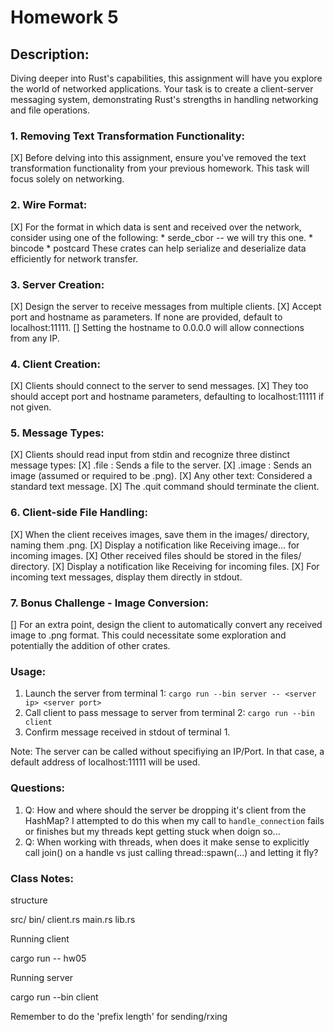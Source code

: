 # Homework 5

## Description:

Diving deeper into Rust's capabilities, this assignment will have you explore the world of networked applications. Your task is to create a client-server messaging system, demonstrating Rust's strengths in handling networking and file operations.

### 1. Removing Text Transformation Functionality:

  [X] Before delving into this assignment, ensure you've removed the text transformation functionality from your previous homework. This task will focus solely on networking.

### 2. Wire Format:

  [X] For the format in which data is sent and received over the network, consider using one of the following:
    * serde_cbor -- we will try this one.
    * bincode
    * postcard
  These crates can help serialize and deserialize data efficiently for network transfer.

### 3. Server Creation:

  [X] Design the server to receive messages from multiple clients.
  [X] Accept port and hostname as parameters. If none are provided, default to localhost:11111.
  [] Setting the hostname to 0.0.0.0 will allow connections from any IP.

### 4. Client Creation:

  [X] Clients should connect to the server to send messages.
  [X] They too should accept port and hostname parameters, defaulting to localhost:11111 if not given.

### 5. Message Types:

  [X] Clients should read input from stdin and recognize three distinct message types:
    [X] .file <path>: Sends a file to the server.
    [X] .image <path>: Sends an image (assumed or required to be .png).
    [X] Any other text: Considered a standard text message.
  [X] The .quit command should terminate the client.

### 6. Client-side File Handling:

  [X] When the client receives images, save them in the images/ directory, naming them <timestamp>.png.
  [X] Display a notification like Receiving image... for incoming images.
  [X] Other received files should be stored in the files/ directory.
  [X] Display a notification like Receiving <filename> for incoming files.
  [X] For incoming text messages, display them directly in stdout.

### 7. Bonus Challenge - Image Conversion:

  [] For an extra point, design the client to automatically convert any received image to .png format. This could necessitate some exploration and potentially the addition of other crates.

### Usage:

1. Launch the server from terminal 1: `cargo run --bin server -- <server ip> <server port>`
2. Call client to pass message to server from terminal 2: `cargo run --bin client`
3. Confirm message received in stdout of terminal 1.

Note: The server can be called without specifiying an IP/Port. In that case, a default address of localhost:11111 will be used.

### Questions:

1. Q: How and where should the server be dropping it's client from the HashMap? I attempted to do this when my call to `handle_connection` fails or finishes but my threads kept getting stuck when doign so...
2. Q: When working with threads, when does it make sense to explicitly call join() on a handle vs just calling thread::spawn(...) and letting it fly?

### Class Notes:


structure 

src/
  bin/ 
    client.rs
  main.rs
  lib.rs

Running client

  cargo run -- hw05

Running server

  cargo run --bin client

Remember to do the 'prefix length' for sending/rxing